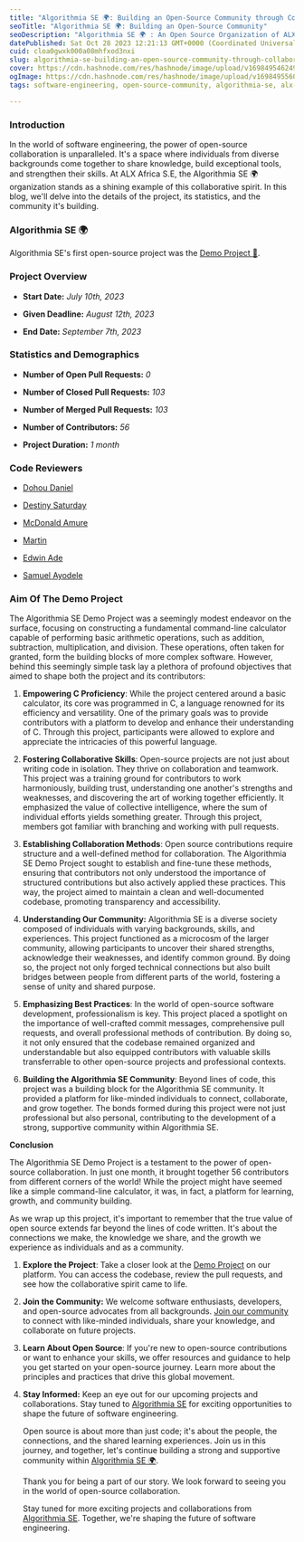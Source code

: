 ```yaml
---
title: "Algorithmia SE 🌍: Building an Open-Source Community through Collaboration"
seoTitle: "Algorithmia SE 🌍: Building an Open-Source Community"
seoDescription: "Algorithmia SE 🌍 : An Open Source Organization of ALX SE Students"
datePublished: Sat Oct 28 2023 12:21:13 GMT+0000 (Coordinated Universal Time)
cuid: cloa0gwxk000a08mhfxod3nxi
slug: algorithmia-se-building-an-open-source-community-through-collaboration
cover: https://cdn.hashnode.com/res/hashnode/image/upload/v1698495462497/2158a1f7-8953-49b1-ad94-83af9621a34b.jpeg
ogImage: https://cdn.hashnode.com/res/hashnode/image/upload/v1698495560365/755bab89-8050-4dd8-86d1-1cfff744f19b.jpeg
tags: software-engineering, open-source-community, algorithmia-se, alx-se

---
```


### **Introduction**

In the world of software engineering, the power of open-source collaboration is unparalleled. It's a space where individuals from diverse backgrounds come together to share knowledge, build exceptional tools, and strengthen their skills. At ALX Africa S.E, the Algorithmia SE 🌍 organization stands as a shining example of this collaborative spirit. In this blog, we'll delve into the details of the project, its statistics, and the community it's building.

### **Algorithmia SE 🌍**

Algorithmia SE's first open-source project was the [Demo Project 🚀](https://github.com/Algorithmia-SE/Demo-Project/).

### **Project Overview**

* **Start Date:** *July 10th, 2023*
    
* **Given Deadline:** *August 12th, 2023*
    
* **End Date:** *September 7th, 2023*
    

### **Statistics and Demographics**

* **Number of Open Pull Requests:** *0*
    
* **Number of Closed Pull Requests:** *103*
    
* **Number of Merged Pull Requests:** *103*
    
* **Number of Contributors:** *56*
    
* **Project Duration:** *1 month*
    

### **Code Reviewers**

* [Dohou Daniel](https://github.com/dohoudaniel/)
    
* [Destiny Saturday](https://github.com/DestinedCodes)
    
* [McDonald Amure](https://github.com/Certifieddonnie)
    
* [Martin](https://github.com/martyofmca)
    
* [Edwin Ade](https://github.com/valentino7504)
    
* [Samuel Ayodele](https://github.com/sirsamuelayodele)
    

### **Aim Of The Demo Project**

The Algorithmia SE Demo Project was a seemingly modest endeavor on the surface, focusing on constructing a fundamental command-line calculator capable of performing basic arithmetic operations, such as addition, subtraction, multiplication, and division. These operations, often taken for granted, form the building blocks of more complex software. However, behind this seemingly simple task lay a plethora of profound objectives that aimed to shape both the project and its contributors:

1. **Empowering C Proficiency**: While the project centered around a basic calculator, its core was programmed in C, a language renowned for its efficiency and versatility. One of the primary goals was to provide contributors with a platform to develop and enhance their understanding of C. Through this project, participants were allowed to explore and appreciate the intricacies of this powerful language.
    
2. **Fostering Collaborative Skills**: Open-source projects are not just about writing code in isolation. They thrive on collaboration and teamwork. This project was a training ground for contributors to work harmoniously, building trust, understanding one another's strengths and weaknesses, and discovering the art of working together efficiently. It emphasized the value of collective intelligence, where the sum of individual efforts yields something greater. Through this project, members got familiar with branching and working with pull requests.
    
3. **Establishing Collaboration Methods**: Open source contributions require structure and a well-defined method for collaboration. The Algorithmia SE Demo Project sought to establish and fine-tune these methods, ensuring that contributors not only understood the importance of structured contributions but also actively applied these practices. This way, the project aimed to maintain a clean and well-documented codebase, promoting transparency and accessibility.
    
4. **Understanding Our Community:** Algorithmia SE is a diverse society composed of individuals with varying backgrounds, skills, and experiences. This project functioned as a microcosm of the larger community, allowing participants to uncover their shared strengths, acknowledge their weaknesses, and identify common ground. By doing so, the project not only forged technical connections but also built bridges between people from different parts of the world, fostering a sense of unity and shared purpose.
    
5. **Emphasizing Best Practices**: In the world of open-source software development, professionalism is key. This project placed a spotlight on the importance of well-crafted commit messages, comprehensive pull requests, and overall professional methods of contribution. By doing so, it not only ensured that the codebase remained organized and understandable but also equipped contributors with valuable skills transferrable to other open-source projects and professional contexts.
    
6. **Building the Algorithmia SE Community**: Beyond lines of code, this project was a building block for the Algorithmia SE community. It provided a platform for like-minded individuals to connect, collaborate, and grow together. The bonds formed during this project were not just professional but also personal, contributing to the development of a strong, supportive community within Algorithmia SE.
    

**Conclusion**

The Algorithmia SE Demo Project is a testament to the power of open-source collaboration. In just one month, it brought together 56 contributors from different corners of the world! While the project might have seemed like a simple command-line calculator, it was, in fact, a platform for learning, growth, and community building.

As we wrap up this project, it's important to remember that the true value of open source extends far beyond the lines of code written. It's about the connections we make, the knowledge we share, and the growth we experience as individuals and as a community.

1. **Explore the Project**: Take a closer look at the [Demo Project](https://github.com/Algorithmia-SE/Demo-Project) on our platform. You can access the codebase, review the pull requests, and see how the collaborative spirit came to life.
    
2. **Join the Community:** We welcome software enthusiasts, developers, and open-source advocates from all backgrounds. [Join our community](https://forms.gle/s6rawU8wb5BRdFdB7) to connect with like-minded individuals, share your knowledge, and collaborate on future projects.
    
3. **Learn About Open Source**: If you're new to open-source contributions or want to enhance your skills, we offer resources and guidance to help you get started on your open-source journey. Learn more about the principles and practices that drive this global movement.
    
4. **Stay Informed:** Keep an eye out for our upcoming projects and collaborations. Stay tuned to [Algorithmia SE](https://algorithmia-se.github.io/) for exciting opportunities to shape the future of software engineering.
    
    Open source is about more than just code; it's about the people, the connections, and the shared learning experiences. Join us in this journey, and together, let's continue building a strong and supportive community within [Algorithmia SE 🌍](https://github.com/Algorithmia-SE/).
    
    Thank you for being a part of our story. We look forward to seeing you in the world of open-source collaboration.
    
    Stay tuned for more exciting projects and collaborations from [Algorithmia SE](https://twitter.com/Algorithmia_SE). Together, we're shaping the future of software engineering.